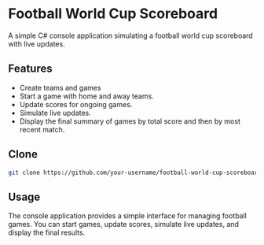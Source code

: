 # Football World Cup Scoreboard

A simple C# console application simulating a football world cup scoreboard with live updates.

## Features

- Create teams and games
- Start a game with home and away teams.
- Update scores for ongoing games.
- Simulate live updates.
- Display the final summary of games by total score and then by most recent match.

## Clone
```bash
git clone https://github.com/your-username/football-world-cup-scoreboard.git
```

## Usage
The console application provides a simple interface for managing football games. 
You can start games, update scores, simulate live updates, and display the final results.
